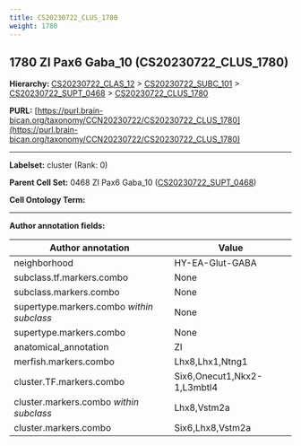 ```yaml
---
title: CS20230722_CLUS_1780
weight: 1780
---
```

## 1780 ZI Pax6 Gaba_10 (CS20230722_CLUS_1780)
<b>Hierarchy: </b>
[CS20230722_CLAS_12](../CS20230722_CLAS_12) >
[CS20230722_SUBC_101](../CS20230722_SUBC_101) >
[CS20230722_SUPT_0468](../CS20230722_SUPT_0468) >
[CS20230722_CLUS_1780](../CS20230722_CLUS_1780)

**PURL:** [https://purl.brain-bican.org/taxonomy/CCN20230722/CS20230722_CLUS_1780](https://purl.brain-bican.org/taxonomy/CCN20230722/CS20230722_CLUS_1780)

---


**Labelset:** cluster (Rank: 0)

**Parent Cell Set:** 0468 ZI Pax6 Gaba_10 ([CS20230722_SUPT_0468](../CS20230722_SUPT_0468))



**Cell Ontology Term:** 

[MARKER GENES.]: #


---

[TRANSFERRED ANNOTATIONS.]: #


[AUTHOR ANNOTATION FIELDS.]: #


**Author annotation fields:**

| Author annotation | Value |
|-------------------|-------|
|neighborhood|HY-EA-Glut-GABA|
|subclass.tf.markers.combo|None|
|subclass.markers.combo|None|
|supertype.markers.combo _within subclass_|None|
|supertype.markers.combo|None|
|anatomical_annotation|ZI|
|merfish.markers.combo|Lhx8,Lhx1,Ntng1|
|cluster.TF.markers.combo|Six6,Onecut1,Nkx2-1,L3mbtl4|
|cluster.markers.combo _within subclass_|Lhx8,Vstm2a|
|cluster.markers.combo|Six6,Lhx8,Vstm2a|
